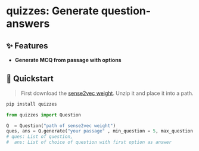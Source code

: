 # quizzes: Generate question-answers

## ✨ Features

- **Generate MCQ from passage with options**

## 🚀 Quickstart

> First download the [sense2vec weight](https://github.com/explosion/sense2vec/releases/download/v1.0.0/s2v_reddit_2015_md.tar.gz). Unzip it and place it into a path.

```bash
pip install quizzes
```

```python
from quizzes import Question

Q  = Question("path of sense2vec weight")
ques, ans = Q.generate("your passage" , min_question = 5, max_question = 8)
# ques: List of question,
#  ans: List of choice of question with first option as answer
```
